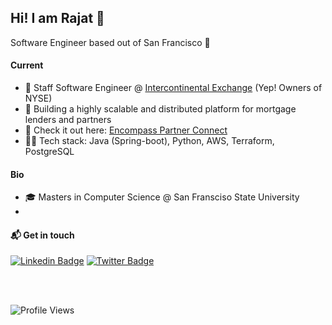 ## Hi! I am Rajat 👋

Software Engineer based out of San Francisco :round_pushpin:


#### Current
- :telescope: Staff Software Engineer @ [Intercontinental Exchange](https://www.icemortgagetechnology.com) (Yep! Owners of NYSE)
- :rocket: Building a highly scalable and distributed platform for mortgage lenders and partners
- :star2: Check it out here: [Encompass Partner Connect](https://docs.partnerconnect.elliemae.com/partnerconnect)
- :man_technologist: Tech stack: Java (Spring-boot), Python, AWS, Terraform, PostgreSQL

#### Bio

- :mortar_board: Masters in Computer Science @ San Fransciso State University
- 

<!--
**RajatArora08/RajatArora08** is a ✨ _special_ ✨ repository because its `README.md` (this file) appears on your GitHub profile.

Here are some ideas to get you started:

- 🔭 I’m currently working on ...
- 🌱 I’m currently learning ...
- 👯 I’m looking to collaborate on ...
- 🤔 I’m looking for help with ...
- 💬 Ask me about ...
- 📫 How to reach me: ...
- 😄 Pronouns: ...
- ⚡ Fun fact: ...
-->

 

#### :mailbox_with_mail: Get in touch
[![Linkedin Badge](https://img.shields.io/badge/-Rajat%20Arora-blue?style=flat-square&logo=Linkedin&logoColor=white&link=https://www.linkedin.com/in/rajatar08/)](https://www.linkedin.com/in/rajatar08)
[![Twitter Badge](https://img.shields.io/badge/-@digital_nomad8-00acee?style=flat&logo=Twitter&logoColor=white)](https://twitter.com/intent/follow?screen_name=digital_nomad8 "Follow on Twitter")

<br/>
<br/>

![Profile Views](https://komarev.com/ghpvc/?username=rajatarora08&color=blue)
